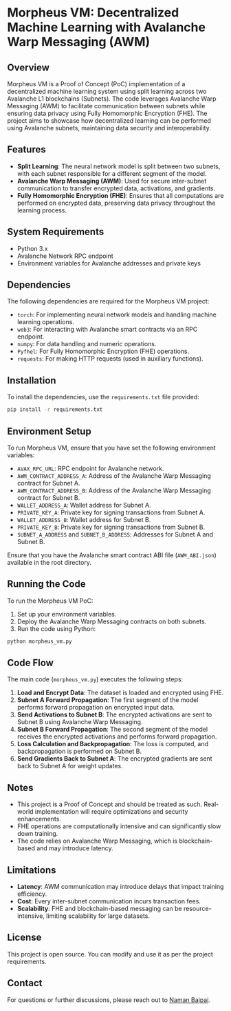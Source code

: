 # Morpheus VM: Decentralized Machine Learning with Avalanche Warp Messaging (AWM)

## Overview
Morpheus VM is a Proof of Concept (PoC) implementation of a decentralized machine learning system using split learning across two Avalanche L1 blockchains (Subnets). The code leverages Avalanche Warp Messaging (AWM) to facilitate communication between subnets while ensuring data privacy using Fully Homomorphic Encryption (FHE). The project aims to showcase how decentralized learning can be performed using Avalanche subnets, maintaining data security and interoperability.

## Features
- **Split Learning**: The neural network model is split between two subnets, with each subnet responsible for a different segment of the model.
- **Avalanche Warp Messaging (AWM)**: Used for secure inter-subnet communication to transfer encrypted data, activations, and gradients.
- **Fully Homomorphic Encryption (FHE)**: Ensures that all computations are performed on encrypted data, preserving data privacy throughout the learning process.

## System Requirements
- Python 3.x
- Avalanche Network RPC endpoint
- Environment variables for Avalanche addresses and private keys

## Dependencies
The following dependencies are required for the Morpheus VM project:

- `torch`: For implementing neural network models and handling machine learning operations.
- `web3`: For interacting with Avalanche smart contracts via an RPC endpoint.
- `numpy`: For data handling and numeric operations.
- `Pyfhel`: For Fully Homomorphic Encryption (FHE) operations.
- `requests`: For making HTTP requests (used in auxiliary functions).

## Installation
To install the dependencies, use the `requirements.txt` file provided:

```sh
pip install -r requirements.txt
```

## Environment Setup
To run Morpheus VM, ensure that you have set the following environment variables:

- `AVAX_RPC_URL`: RPC endpoint for Avalanche network.
- `AWM_CONTRACT_ADDRESS_A`: Address of the Avalanche Warp Messaging contract for Subnet A.
- `AWM_CONTRACT_ADDRESS_B`: Address of the Avalanche Warp Messaging contract for Subnet B.
- `WALLET_ADDRESS_A`: Wallet address for Subnet A.
- `PRIVATE_KEY_A`: Private key for signing transactions from Subnet A.
- `WALLET_ADDRESS_B`: Wallet address for Subnet B.
- `PRIVATE_KEY_B`: Private key for signing transactions from Subnet B.
- `SUBNET_A_ADDRESS` and `SUBNET_B_ADDRESS`: Addresses for Subnet A and Subnet B.

Ensure that you have the Avalanche smart contract ABI file (`AWM_ABI.json`) available in the root directory.

## Running the Code
To run the Morpheus VM PoC:

1. Set up your environment variables.
2. Deploy the Avalanche Warp Messaging contracts on both subnets.
3. Run the code using Python:

```sh
python morpheus_vm.py
```

## Code Flow
The main code (`morpheus_vm.py`) executes the following steps:

1. **Load and Encrypt Data**: The dataset is loaded and encrypted using FHE.
2. **Subnet A Forward Propagation**: The first segment of the model performs forward propagation on encrypted input data.
3. **Send Activations to Subnet B**: The encrypted activations are sent to Subnet B using Avalanche Warp Messaging.
4. **Subnet B Forward Propagation**: The second segment of the model receives the encrypted activations and performs forward propagation.
5. **Loss Calculation and Backpropagation**: The loss is computed, and backpropagation is performed on Subnet B.
6. **Send Gradients Back to Subnet A**: The encrypted gradients are sent back to Subnet A for weight updates.

## Notes
- This project is a Proof of Concept and should be treated as such. Real-world implementation will require optimizations and security enhancements.
- FHE operations are computationally intensive and can significantly slow down training.
- The code relies on Avalanche Warp Messaging, which is blockchain-based and may introduce latency.

## Limitations
- **Latency**: AWM communication may introduce delays that impact training efficiency.
- **Cost**: Every inter-subnet communication incurs transaction fees.
- **Scalability**: FHE and blockchain-based messaging can be resource-intensive, limiting scalability for large datasets.

## License
This project is open source. You can modify and use it as per the project requirements.

## Contact
For questions or further discussions, please reach out to [Naman Bajpai](mailto:naman.bajpai@drexel.edu).


